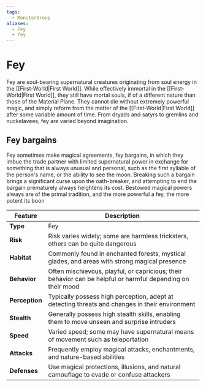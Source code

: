 ```yaml
---
tags:
  - MonsterGroup
aliases:
  - Fey
  - fey
---
```

# Fey
Fey are soul-bearing supernatural creatures originating from soul energy in the [[First-World|First World]]. While effectively immortal in the [[First-World|First World]], they still have mortal souls, if of a different nature than those of the Material Plane. They cannot die without extremely powerful magic, and simply reform from the matter of the [[First-World|First World]] after some variable amount of time. From dryads and satyrs to gremlins and nuckelavees, fey are varied beyond imagination.

## Fey bargains
Fey sometimes make magical agreements, fey bargains, in which they imbue the trade partner with limited supernatural power in exchange for something that is always unusual and personal, such as the first syllable of the person's name, or the ability to see the moon. Breaking such a bargain brings a significant curse upon the oath-breaker, and attempting to end the bargain prematurely always heightens its cost. Bestowed magical powers always are of the primal tradition, and the more powerful a fey, the more potent its boon

|**Feature**|**Description**|
|---|---|
|**Type**|Fey|
|**Risk**|Risk varies widely; some are harmless tricksters, others can be quite dangerous|
|**Habitat**|Commonly found in enchanted forests, mystical glades, and areas with strong magical presence|
|**Behavior**|Often mischievous, playful, or capricious; their behavior can be helpful or harmful depending on their mood|
|**Perception**|Typically possess high perception, adept at detecting threats and changes in their environment|
|**Stealth**|Generally possess high stealth skills, enabling them to move unseen and surprise intruders|
|**Speed**|Varied speed; some may have supernatural means of movement such as teleportation|
|**Attacks**|Frequently employ magical attacks, enchantments, and nature-based abilities|
|**Defenses**|Use magical protections, illusions, and natural camouflage to evade or confuse attackers|